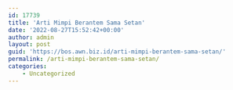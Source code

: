 ```yaml
---
id: 17739
title: 'Arti Mimpi Berantem Sama Setan'
date: '2022-08-27T15:52:42+00:00'
author: admin
layout: post
guid: 'https://bos.awn.biz.id/arti-mimpi-berantem-sama-setan/'
permalink: /arti-mimpi-berantem-sama-setan/
categories:
    - Uncategorized
---
```


